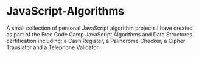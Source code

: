# JavaScript-Algorithms
A small collection of personal JavaScript algorithm projects I have created as part of the Free Code Camp JavaScript Algorithms and Data Structures certification including: a Cash Register, a Palindrome Checker, a Cipher Translator and a Telephone Validator

